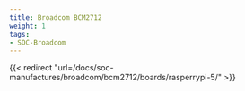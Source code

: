 ```yaml
---
title: Broadcom BCM2712
weight: 1
tags:
- SOC-Broadcom
---
```

{{< redirect "url=/docs/soc-manufactures/broadcom/bcm2712/boards/rasperrypi-5/" >}}